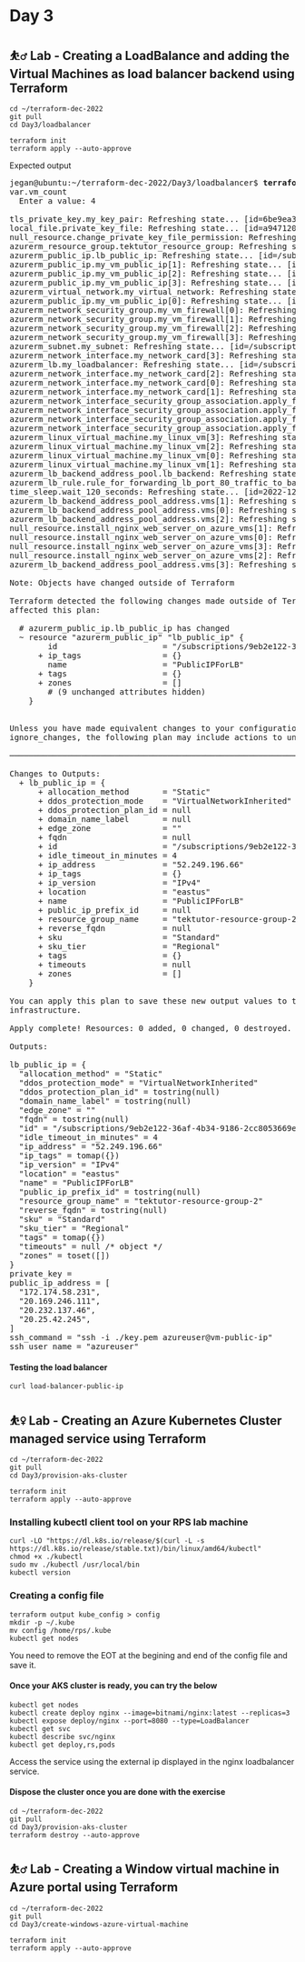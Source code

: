 # Day 3

## ⛹️‍♂️ Lab - Creating a LoadBalance and adding the Virtual Machines as load balancer backend using Terraform
```
cd ~/terraform-dec-2022
git pull
cd Day3/loadbalancer

terraform init
terraform apply --auto-approve
```

Expected output
<pre>
jegan@ubuntu:~/terraform-dec-2022/Day3/loadbalancer$ <b>terraform apply --auto-approve</b>
var.vm_count
  Enter a value: 4

tls_private_key.my_key_pair: Refreshing state... [id=6be9ea38fde1946be30ab4f955fad0db2ebb56b6]
local_file.private_key_file: Refreshing state... [id=a9471202ecd87caaeecaa651fa663509b0bfd1b8]
null_resource.change_private_key_file_permission: Refreshing state... [id=4009265864602550990]
azurerm_resource_group.tektutor_resource_group: Refreshing state... [id=/subscriptions/9eb2e122-36af-4b34-9186-2cc8053669e3/resourceGroups/tektutor-resource-group-2]
azurerm_public_ip.lb_public_ip: Refreshing state... [id=/subscriptions/9eb2e122-36af-4b34-9186-2cc8053669e3/resourceGroups/tektutor-resource-group-2/providers/Microsoft.Network/publicIPAddresses/PublicIPForLB]
azurerm_public_ip.my_vm_public_ip[1]: Refreshing state... [id=/subscriptions/9eb2e122-36af-4b34-9186-2cc8053669e3/resourceGroups/tektutor-resource-group-2/providers/Microsoft.Network/publicIPAddresses/my-vm-public-ip-1]
azurerm_public_ip.my_vm_public_ip[2]: Refreshing state... [id=/subscriptions/9eb2e122-36af-4b34-9186-2cc8053669e3/resourceGroups/tektutor-resource-group-2/providers/Microsoft.Network/publicIPAddresses/my-vm-public-ip-2]
azurerm_public_ip.my_vm_public_ip[3]: Refreshing state... [id=/subscriptions/9eb2e122-36af-4b34-9186-2cc8053669e3/resourceGroups/tektutor-resource-group-2/providers/Microsoft.Network/publicIPAddresses/my-vm-public-ip-3]
azurerm_virtual_network.my_virtual_network: Refreshing state... [id=/subscriptions/9eb2e122-36af-4b34-9186-2cc8053669e3/resourceGroups/tektutor-resource-group-2/providers/Microsoft.Network/virtualNetworks/my-virtual-network]
azurerm_public_ip.my_vm_public_ip[0]: Refreshing state... [id=/subscriptions/9eb2e122-36af-4b34-9186-2cc8053669e3/resourceGroups/tektutor-resource-group-2/providers/Microsoft.Network/publicIPAddresses/my-vm-public-ip-0]
azurerm_network_security_group.my_vm_firewall[0]: Refreshing state... [id=/subscriptions/9eb2e122-36af-4b34-9186-2cc8053669e3/resourceGroups/tektutor-resource-group-2/providers/Microsoft.Network/networkSecurityGroups/my-vm-firewall-0]
azurerm_network_security_group.my_vm_firewall[1]: Refreshing state... [id=/subscriptions/9eb2e122-36af-4b34-9186-2cc8053669e3/resourceGroups/tektutor-resource-group-2/providers/Microsoft.Network/networkSecurityGroups/my-vm-firewall-1]
azurerm_network_security_group.my_vm_firewall[2]: Refreshing state... [id=/subscriptions/9eb2e122-36af-4b34-9186-2cc8053669e3/resourceGroups/tektutor-resource-group-2/providers/Microsoft.Network/networkSecurityGroups/my-vm-firewall-2]
azurerm_network_security_group.my_vm_firewall[3]: Refreshing state... [id=/subscriptions/9eb2e122-36af-4b34-9186-2cc8053669e3/resourceGroups/tektutor-resource-group-2/providers/Microsoft.Network/networkSecurityGroups/my-vm-firewall-3]
azurerm_subnet.my_subnet: Refreshing state... [id=/subscriptions/9eb2e122-36af-4b34-9186-2cc8053669e3/resourceGroups/tektutor-resource-group-2/providers/Microsoft.Network/virtualNetworks/my-virtual-network/subnets/my-subnet]
azurerm_network_interface.my_network_card[3]: Refreshing state... [id=/subscriptions/9eb2e122-36af-4b34-9186-2cc8053669e3/resourceGroups/tektutor-resource-group-2/providers/Microsoft.Network/networkInterfaces/my-network-card-3]
azurerm_lb.my_loadbalancer: Refreshing state... [id=/subscriptions/9eb2e122-36af-4b34-9186-2cc8053669e3/resourceGroups/tektutor-resource-group-2/providers/Microsoft.Network/loadBalancers/my-load-balancer]
azurerm_network_interface.my_network_card[2]: Refreshing state... [id=/subscriptions/9eb2e122-36af-4b34-9186-2cc8053669e3/resourceGroups/tektutor-resource-group-2/providers/Microsoft.Network/networkInterfaces/my-network-card-2]
azurerm_network_interface.my_network_card[0]: Refreshing state... [id=/subscriptions/9eb2e122-36af-4b34-9186-2cc8053669e3/resourceGroups/tektutor-resource-group-2/providers/Microsoft.Network/networkInterfaces/my-network-card-0]
azurerm_network_interface.my_network_card[1]: Refreshing state... [id=/subscriptions/9eb2e122-36af-4b34-9186-2cc8053669e3/resourceGroups/tektutor-resource-group-2/providers/Microsoft.Network/networkInterfaces/my-network-card-1]
azurerm_network_interface_security_group_association.apply_firewall_rules_on_network_card[2]: Refreshing state... [id=/subscriptions/9eb2e122-36af-4b34-9186-2cc8053669e3/resourceGroups/tektutor-resource-group-2/providers/Microsoft.Network/networkInterfaces/my-network-card-2|/subscriptions/9eb2e122-36af-4b34-9186-2cc8053669e3/resourceGroups/tektutor-resource-group-2/providers/Microsoft.Network/networkSecurityGroups/my-vm-firewall-2]
azurerm_network_interface_security_group_association.apply_firewall_rules_on_network_card[3]: Refreshing state... [id=/subscriptions/9eb2e122-36af-4b34-9186-2cc8053669e3/resourceGroups/tektutor-resource-group-2/providers/Microsoft.Network/networkInterfaces/my-network-card-3|/subscriptions/9eb2e122-36af-4b34-9186-2cc8053669e3/resourceGroups/tektutor-resource-group-2/providers/Microsoft.Network/networkSecurityGroups/my-vm-firewall-3]
azurerm_network_interface_security_group_association.apply_firewall_rules_on_network_card[1]: Refreshing state... [id=/subscriptions/9eb2e122-36af-4b34-9186-2cc8053669e3/resourceGroups/tektutor-resource-group-2/providers/Microsoft.Network/networkInterfaces/my-network-card-1|/subscriptions/9eb2e122-36af-4b34-9186-2cc8053669e3/resourceGroups/tektutor-resource-group-2/providers/Microsoft.Network/networkSecurityGroups/my-vm-firewall-1]
azurerm_network_interface_security_group_association.apply_firewall_rules_on_network_card[0]: Refreshing state... [id=/subscriptions/9eb2e122-36af-4b34-9186-2cc8053669e3/resourceGroups/tektutor-resource-group-2/providers/Microsoft.Network/networkInterfaces/my-network-card-0|/subscriptions/9eb2e122-36af-4b34-9186-2cc8053669e3/resourceGroups/tektutor-resource-group-2/providers/Microsoft.Network/networkSecurityGroups/my-vm-firewall-0]
azurerm_linux_virtual_machine.my_linux_vm[3]: Refreshing state... [id=/subscriptions/9eb2e122-36af-4b34-9186-2cc8053669e3/resourceGroups/tektutor-resource-group-2/providers/Microsoft.Compute/virtualMachines/my-linux-vm-3]
azurerm_linux_virtual_machine.my_linux_vm[2]: Refreshing state... [id=/subscriptions/9eb2e122-36af-4b34-9186-2cc8053669e3/resourceGroups/tektutor-resource-group-2/providers/Microsoft.Compute/virtualMachines/my-linux-vm-2]
azurerm_linux_virtual_machine.my_linux_vm[0]: Refreshing state... [id=/subscriptions/9eb2e122-36af-4b34-9186-2cc8053669e3/resourceGroups/tektutor-resource-group-2/providers/Microsoft.Compute/virtualMachines/my-linux-vm-0]
azurerm_linux_virtual_machine.my_linux_vm[1]: Refreshing state... [id=/subscriptions/9eb2e122-36af-4b34-9186-2cc8053669e3/resourceGroups/tektutor-resource-group-2/providers/Microsoft.Compute/virtualMachines/my-linux-vm-1]
azurerm_lb_backend_address_pool.lb_backend: Refreshing state... [id=/subscriptions/9eb2e122-36af-4b34-9186-2cc8053669e3/resourceGroups/tektutor-resource-group-2/providers/Microsoft.Network/loadBalancers/my-load-balancer/backendAddressPools/LBBackendAddressPool]
azurerm_lb_rule.rule_for_forwarding_lb_port_80_traffic_to_backend_vms: Refreshing state... [id=/subscriptions/9eb2e122-36af-4b34-9186-2cc8053669e3/resourceGroups/tektutor-resource-group-2/providers/Microsoft.Network/loadBalancers/my-load-balancer/loadBalancingRules/LBRule]
time_sleep.wait_120_seconds: Refreshing state... [id=2022-12-07T04:59:29Z]
azurerm_lb_backend_address_pool_address.vms[1]: Refreshing state... [id=/subscriptions/9eb2e122-36af-4b34-9186-2cc8053669e3/resourceGroups/tektutor-resource-group-2/providers/Microsoft.Network/loadBalancers/my-load-balancer/backendAddressPools/LBBackendAddressPool/addresses/add-vm-1-to-lb-pool]
azurerm_lb_backend_address_pool_address.vms[0]: Refreshing state... [id=/subscriptions/9eb2e122-36af-4b34-9186-2cc8053669e3/resourceGroups/tektutor-resource-group-2/providers/Microsoft.Network/loadBalancers/my-load-balancer/backendAddressPools/LBBackendAddressPool/addresses/add-vm-0-to-lb-pool]
azurerm_lb_backend_address_pool_address.vms[2]: Refreshing state... [id=/subscriptions/9eb2e122-36af-4b34-9186-2cc8053669e3/resourceGroups/tektutor-resource-group-2/providers/Microsoft.Network/loadBalancers/my-load-balancer/backendAddressPools/LBBackendAddressPool/addresses/add-vm-2-to-lb-pool]
null_resource.install_nginx_web_server_on_azure_vms[1]: Refreshing state... [id=3564913806900666715]
null_resource.install_nginx_web_server_on_azure_vms[0]: Refreshing state... [id=704917517918503858]
null_resource.install_nginx_web_server_on_azure_vms[3]: Refreshing state... [id=976159449919619021]
null_resource.install_nginx_web_server_on_azure_vms[2]: Refreshing state... [id=3557420501242467080]
azurerm_lb_backend_address_pool_address.vms[3]: Refreshing state... [id=/subscriptions/9eb2e122-36af-4b34-9186-2cc8053669e3/resourceGroups/tektutor-resource-group-2/providers/Microsoft.Network/loadBalancers/my-load-balancer/backendAddressPools/LBBackendAddressPool/addresses/add-vm-3-to-lb-pool]

Note: Objects have changed outside of Terraform

Terraform detected the following changes made outside of Terraform since the last "terraform apply" which may have
affected this plan:

  # azurerm_public_ip.lb_public_ip has changed
  ~ resource "azurerm_public_ip" "lb_public_ip" {
        id                      = "/subscriptions/9eb2e122-36af-4b34-9186-2cc8053669e3/resourceGroups/tektutor-resource-group-2/providers/Microsoft.Network/publicIPAddresses/PublicIPForLB"
      + ip_tags                 = {}
        name                    = "PublicIPForLB"
      + tags                    = {}
      + zones                   = []
        # (9 unchanged attributes hidden)
    }


Unless you have made equivalent changes to your configuration, or ignored the relevant attributes using
ignore_changes, the following plan may include actions to undo or respond to these changes.

───────────────────────────────────────────────────────────────────────────────────────────────────────────────────

Changes to Outputs:
  + lb_public_ip = {
      + allocation_method       = "Static"
      + ddos_protection_mode    = "VirtualNetworkInherited"
      + ddos_protection_plan_id = null
      + domain_name_label       = null
      + edge_zone               = ""
      + fqdn                    = null
      + id                      = "/subscriptions/9eb2e122-36af-4b34-9186-2cc8053669e3/resourceGroups/tektutor-resource-group-2/providers/Microsoft.Network/publicIPAddresses/PublicIPForLB"
      + idle_timeout_in_minutes = 4
      + ip_address              = "52.249.196.66"
      + ip_tags                 = {}
      + ip_version              = "IPv4"
      + location                = "eastus"
      + name                    = "PublicIPForLB"
      + public_ip_prefix_id     = null
      + resource_group_name     = "tektutor-resource-group-2"
      + reverse_fqdn            = null
      + sku                     = "Standard"
      + sku_tier                = "Regional"
      + tags                    = {}
      + timeouts                = null
      + zones                   = []
    }

You can apply this plan to save these new output values to the Terraform state, without changing any real
infrastructure.

Apply complete! Resources: 0 added, 0 changed, 0 destroyed.

Outputs:

lb_public_ip = {
  "allocation_method" = "Static"
  "ddos_protection_mode" = "VirtualNetworkInherited"
  "ddos_protection_plan_id" = tostring(null)
  "domain_name_label" = tostring(null)
  "edge_zone" = ""
  "fqdn" = tostring(null)
  "id" = "/subscriptions/9eb2e122-36af-4b34-9186-2cc8053669e3/resourceGroups/tektutor-resource-group-2/providers/Microsoft.Network/publicIPAddresses/PublicIPForLB"
  "idle_timeout_in_minutes" = 4
  "ip_address" = "52.249.196.66"
  "ip_tags" = tomap({})
  "ip_version" = "IPv4"
  "location" = "eastus"
  "name" = "PublicIPForLB"
  "public_ip_prefix_id" = tostring(null)
  "resource_group_name" = "tektutor-resource-group-2"
  "reverse_fqdn" = tostring(null)
  "sku" = "Standard"
  "sku_tier" = "Regional"
  "tags" = tomap({})
  "timeouts" = null /* object */
  "zones" = toset([])
}
private_key = <sensitive>
public_ip_address = [
  "172.174.58.231",
  "20.169.246.111",
  "20.232.137.46",
  "20.25.42.245",
]
ssh_command = "ssh -i ./key.pem azureuser@vm-public-ip"
ssh_user_name = "azureuser"
</pre>

#### Testing the load balancer
```
curl load-balancer-public-ip
```

## ⛹️‍♀️ Lab - Creating an Azure Kubernetes Cluster managed service using Terraform
```
cd ~/terraform-dec-2022
git pull
cd Day3/provision-aks-cluster

terraform init
terraform apply --auto-approve
```

### Installing kubectl client tool on your RPS lab machine
```
curl -LO "https://dl.k8s.io/release/$(curl -L -s https://dl.k8s.io/release/stable.txt)/bin/linux/amd64/kubectl"
chmod +x ./kubectl
sudo mv ./kubectl /usr/local/bin
kubectl version
```

### Creating a config file
```
terraform output kube_config > config
mkdir -p ~/.kube
mv config /home/rps/.kube
kubectl get nodes
```
You need to remove the EOT at the begining and end of the config file and save it.

#### Once your AKS cluster is ready, you can try the below 
```
kubectl get nodes
kubectl create deploy nginx --image=bitnami/nginx:latest --replicas=3
kubectl expose deploy/nginx --port=8080 --type=LoadBalancer
kubectl get svc
kubectl describe svc/nginx
kubectl get deploy,rs,pods
```

Access the service using the external ip displayed in the nginx loadbalancer service.


#### Dispose the cluster once you are done with the exercise
```
cd ~/terraform-dec-2022
git pull
cd Day3/provision-aks-cluster
terraform destroy --auto-approve
```

## ⛹️‍♂️ Lab - Creating a Window virtual machine in Azure portal using Terraform
```
cd ~/terraform-dec-2022
git pull
cd Day3/create-windows-azure-virtual-machine

terraform init
terraform apply --auto-approve
```


